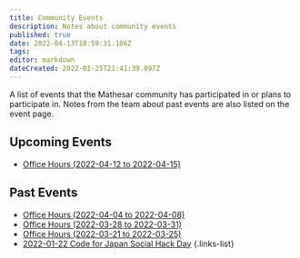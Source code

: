 ```yaml
---
title: Community Events
description: Notes about community events
published: true
date: 2022-04-13T18:59:31.106Z
tags: 
editor: markdown
dateCreated: 2022-01-25T21:41:39.097Z
---
```


A list of events that the Mathesar community has participated in or plans to participate in. Notes from the team about past events are also listed on the event page.

## Upcoming Events
- [Office Hours (2022-04-12 to 2022-04-15)](/en/community/events/2022-04-12-to-2022-04-15)

## Past Events
- [Office Hours (2022-04-04 to 2022-04-08)](/en/community/events/2022-04-04-to-2022-04-08)
- [Office Hours (2022-03-28 to 2022-03-31)](/en/community/events/2022-03-28-to-2022-03-31)
- [Office Hours (2022-03-21 to 2022-03-25)](/en/community/events/2022-03-21-to-2022-03-25)
- [2022-01-22 Code for Japan Social Hack Day](/en/community/events/2022-01-22)
{.links-list}


